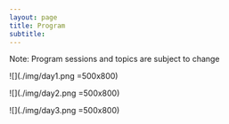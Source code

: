 ```yaml
---
layout: page
title: Program 
subtitle: 
---
```


Note: Program sessions and topics are subject to change

![](./img/day1.png =500x800)

![](./img/day2.png =500x800)

![](./img/day3.png =500x800)
